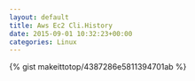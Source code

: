```yaml
---
layout: default                                                                                                              
title: Aws Ec2 Cli.History                                                                                                                       
date: 2015-09-01 10:32:23+00:00                                                                                                                        
categories: Linux                                                                                                                
---                                                                                                                              
```


{% gist makeittotop/4387286e5811394701ab %}                                                                                                           

